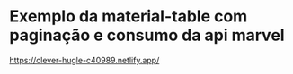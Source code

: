 # Exemplo da material-table com paginação e consumo da api marvel

https://clever-hugle-c40989.netlify.app/
